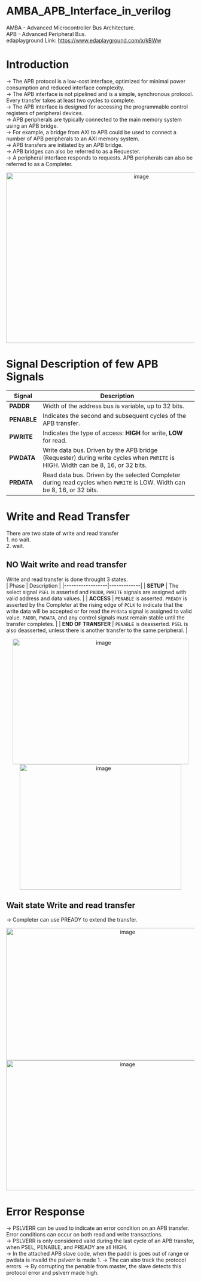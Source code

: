 # AMBA_APB_Interface_in_verilog
AMBA - Advanced Microcontroller Bus Architecture.  
APB - Advanced Peripheral Bus.  
edaplayground Link: https://www.edaplayground.com/x/kBWw

# Introduction
-> The APB protocol is a low-cost interface, optimized for minimal power consumption and reduced interface complexity.  
-> The APB interface is not pipelined and is a simple, synchronous protocol. Every transfer takes at least two cycles to complete.  
-> The APB interface is designed for accessing the programmable control registers of peripheral devices.  
-> APB peripherals are typically connected to the main memory system using an APB bridge.  
-> For example, a bridge from AXI to APB could be used to connect a number of APB peripherals to an AXI memory system.  
-> APB transfers are initiated by an APB bridge.  
-> APB bridges can also be referred to as a Requester.  
-> A peripheral interface responds to requests. APB peripherals can also be referred to as a Completer.  
<div align="center">
  <img width="706" height="455" alt="image" src="https://github.com/user-attachments/assets/4adb15e0-0adb-4db6-91ba-dc9bf5062c0b" />
</div>  

# Signal Description of few APB Signals
| **Signal**   | **Description** |
|--------------|------------------|
| **PADDR**    | Width of the address bus is variable, up to 32 bits. |
| **PENABLE**  | Indicates the second and subsequent cycles of the APB transfer. |
| **PWRITE**   | Indicates the type of access: **HIGH** for write, **LOW** for read. |
| **PWDATA**   | Write data bus. Driven by the APB bridge (Requester) during write cycles when `PWRITE` is HIGH. Width can be 8, 16, or 32 bits. |
| **PRDATA**   | Read data bus. Driven by the selected Completer during read cycles when `PWRITE` is LOW. Width can be 8, 16, or 32 bits. |

# Write and Read Transfer
  There are two state of write and read transfer  
    1. no wait.  
    2. wait.  

## NO Wait write and read transfer
   Write and read transfer is done throught 3 states.  
| Phase             | Description |
|------------------|-------------|
| **SETUP**         | The select signal `PSEL` is asserted and `PADDR`, `PWRITE` signals are assigned with valid address and data values. |
| **ACCESS**        | `PENABLE` is asserted. `PREADY` is asserted by the Completer at the rising edge of `PCLK` to indicate that the write data will be accepted or for read the `Prdata` signal is assigned to valid value. `PADDR`, `PWDATA`, and any control signals must remain stable until the transfer completes. |
| **END OF TRANSFER** | `PENABLE` is deasserted. `PSEL` is also deasserted, unless there is another transfer to the same peripheral. |

<div align="center">
  <img width="470" height="335" alt="image" src="https://github.com/user-attachments/assets/6dbb7866-0260-4738-a1ed-0056cf03e79b" />
  <img width="432" height="335" alt="image" src="https://github.com/user-attachments/assets/5ead6e8c-3c2d-4f8d-8e38-e408e475d5ae" />

</div>  

## Wait state Write and read transfer
-> Completer can use PREADY to extend the transfer.

<div align="center">
  <img width="633" height="353" alt="image" src="https://github.com/user-attachments/assets/5e991d8e-19c2-40a1-9c6e-61bbf56df0e0" />
</div>  

<div align="center">
  <img width="633" height="347" alt="image" src="https://github.com/user-attachments/assets/dd22483f-e901-4d04-b81f-b67d0bd5dea9" />
</div>  

# Error Response
-> PSLVERR can be used to indicate an error condition on an APB transfer. Error conditions can occur on both read and write transactions.  
-> PSLVERR is only considered valid during the last cycle of an APB transfer, when PSEL, PENABLE, and PREADY are all HIGH.  
-> In the attached APB slave code, when the paddr is goes out of range or pwdata is invaild the pslverr is made 1.
-> The can also track the protocol errors. 
-> By corrupting the penable from master, the slave detects this protocol error and pslverr made high.




    


  
